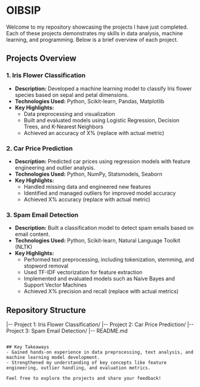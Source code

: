 # OIBSIP

Welcome to my repository showcasing the projects I have just completed. Each of these projects demonstrates my skills in data analysis, machine learning, and programming. Below is a brief overview of each project.

## Projects Overview

### 1. **Iris Flower Classification**
   - **Description:** Developed a machine learning model to classify Iris flower species based on sepal and petal dimensions.
   - **Technologies Used:** Python, Scikit-learn, Pandas, Matplotlib
   - **Key Highlights:**
     - Data preprocessing and visualization
     - Built and evaluated models using Logistic Regression, Decision Trees, and K-Nearest Neighbors
     - Achieved an accuracy of X% (replace with actual metric)

### 2. **Car Price Prediction**
   - **Description:** Predicted car prices using regression models with feature engineering and outlier analysis.
   - **Technologies Used:** Python, NumPy, Statsmodels, Seaborn
   - **Key Highlights:**
     - Handled missing data and engineered new features
     - Identified and managed outliers for improved model accuracy
     - Achieved X% accuracy (replace with actual metric)

### 3. **Spam Email Detection**
   - **Description:** Built a classification model to detect spam emails based on email content.
   - **Technologies Used:** Python, Scikit-learn, Natural Language Toolkit (NLTK)
   - **Key Highlights:**
     - Performed text preprocessing, including tokenization, stemming, and stopword removal
     - Used TF-IDF vectorization for feature extraction
     - Implemented and evaluated models such as Naive Bayes and Support Vector Machines
     - Achieved X% precision and recall (replace with actual metrics)

## Repository Structure

|-- Project 1: Iris Flower Classification/
|-- Project 2: Car Price Prediction/
|-- Project 3: Spam Email Detection/
|-- README.md
```

## Key Takeaways
- Gained hands-on experience in data preprocessing, text analysis, and machine learning model development.
- Strengthened my understanding of key concepts like feature engineering, outlier handling, and evaluation metrics.

Feel free to explore the projects and share your feedback!
